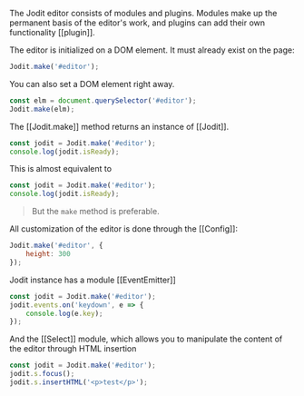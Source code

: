 The Jodit editor consists of modules and plugins. Modules make up the permanent basis of the editor's work,
and plugins can add their own functionality [[plugin]].

The editor is initialized on a DOM element. It must already exist on the page:

```js
Jodit.make('#editor');
```

You can also set a DOM element right away.

```js
const elm = document.querySelector('#editor');
Jodit.make(elm);
```

The [[Jodit.make]] method returns an instance of [[Jodit]].

```js
const jodit = Jodit.make('#editor');
console.log(jodit.isReady);
```

This is almost equivalent to

```js
const jodit = Jodit.make('#editor');
console.log(jodit.isReady);
```

> But the `make` method is preferable.

All customization of the editor is done through the [[Config]]:

```js
Jodit.make('#editor', {
	height: 300
});
```

Jodit instance has a module [[EventEmitter]]

```js
const jodit = Jodit.make('#editor');
jodit.events.on('keydown', e => {
	console.log(e.key);
});
```

And the [[Select]] module, which allows you to manipulate the content of the editor through HTML insertion

```js
const jodit = Jodit.make('#editor');
jodit.s.focus();
jodit.s.insertHTML('<p>test</p>');
```
